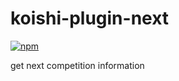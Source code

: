 # koishi-plugin-next

[![npm](https://img.shields.io/npm/v/koishi-plugin-next?style=flat-square)](https://www.npmjs.com/package/koishi-plugin-next)

get next competition information
